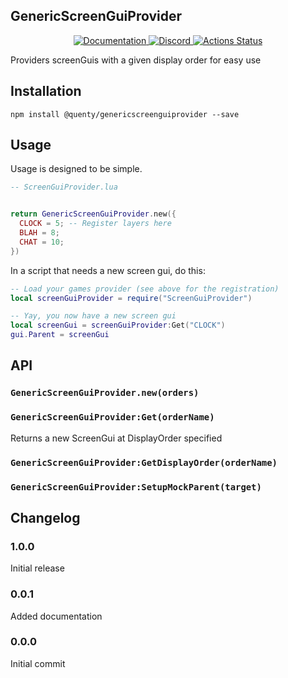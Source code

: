 ## GenericScreenGuiProvider
<div align="center">
  <a href="http://quenty.github.io/api/">
    <img src="https://img.shields.io/badge/docs-website-green.svg" alt="Documentation" />
  </a>
  <a href="https://discord.gg/mhtGUS8">
    <img src="https://img.shields.io/badge/discord-nevermore-blue.svg" alt="Discord" />
  </a>
  <a href="https://github.com/Quenty/NevermoreEngine/actions">
    <img src="https://github.com/Quenty/NevermoreEngine/workflows/lint/badge.svg" alt="Actions Status" />
  </a>
</div>

Providers screenGuis with a given display order for easy use

## Installation
```
npm install @quenty/genericscreenguiprovider --save
```

## Usage
Usage is designed to be simple.

```lua
-- ScreenGuiProvider.lua


return GenericScreenGuiProvider.new({
  CLOCK = 5; -- Register layers here
  BLAH = 8;
  CHAT = 10;
})
```

In a script that needs a new screen gui, do this:

```lua
-- Load your games provider (see above for the registration)
local screenGuiProvider = require("ScreenGuiProvider")

-- Yay, you now have a new screen gui
local screenGui = screenGuiProvider:Get("CLOCK")
gui.Parent = screenGui
```

## API

### `GenericScreenGuiProvider.new(orders)`

### `GenericScreenGuiProvider:Get(orderName)`
Returns a new ScreenGui at DisplayOrder specified

### `GenericScreenGuiProvider:GetDisplayOrder(orderName)`

### `GenericScreenGuiProvider:SetupMockParent(target)`


## Changelog

### 1.0.0
Initial release

### 0.0.1
Added documentation

### 0.0.0
Initial commit